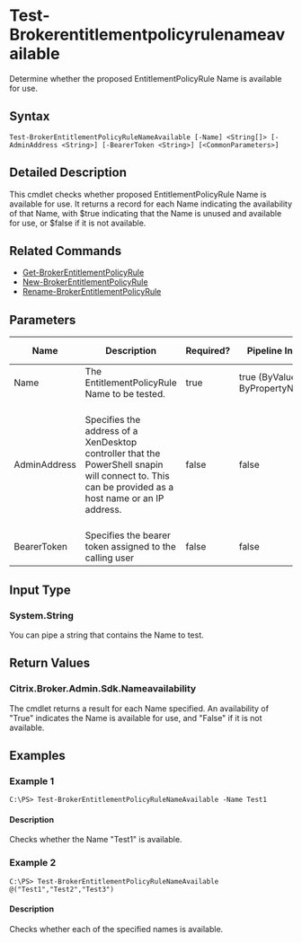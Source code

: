﻿
# Test-Brokerentitlementpolicyrulenameavailable
Determine whether the proposed EntitlementPolicyRule Name is available for use.
## Syntax
```
Test-BrokerEntitlementPolicyRuleNameAvailable [-Name] <String[]> [-AdminAddress <String>] [-BearerToken <String>] [<CommonParameters>]
```
## Detailed Description
This cmdlet checks whether proposed EntitlementPolicyRule Name is available for use. It returns a record for each Name indicating the availability of that Name, with \$true indicating that the Name is unused and available for use, or \$false if it is not available.


## Related Commands

* [Get-BrokerEntitlementPolicyRule](./Get-BrokerEntitlementPolicyRule/)
* [New-BrokerEntitlementPolicyRule](./New-BrokerEntitlementPolicyRule/)
* [Rename-BrokerEntitlementPolicyRule](./Rename-BrokerEntitlementPolicyRule/)
## Parameters
| Name   | Description | Required? | Pipeline Input | Default Value |
| --- | --- | --- | --- | --- |
| Name | The EntitlementPolicyRule Name to be tested. | true | true (ByValue, ByPropertyName) |  |
| AdminAddress | Specifies the address of a XenDesktop controller that the PowerShell snapin will connect to. This can be provided as a host name or an IP address. | false | false | Localhost. Once a value is provided by any cmdlet, this value will become the default. |
| BearerToken | Specifies the bearer token assigned to the calling user | false | false |  |

## Input Type

### System.String
You can pipe a string that contains the Name to test.
## Return Values

### Citrix.Broker.Admin.Sdk.Nameavailability
The cmdlet returns a result for each Name specified. An availability of "True" indicates the Name is available for use, and "False" if it is not available.
## Examples

### Example 1
```
C:\PS> Test-BrokerEntitlementPolicyRuleNameAvailable -Name Test1
```
#### Description
Checks whether the Name "Test1" is available.
### Example 2
```
C:\PS> Test-BrokerEntitlementPolicyRuleNameAvailable @("Test1","Test2","Test3")
```
#### Description
Checks whether each of the specified names is available.

